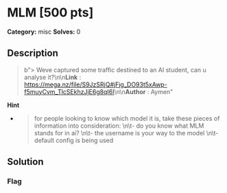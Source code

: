 # MLM [500 pts]

**Category:** misc
**Solves:** 0

## Description
>b"> Weve captured some traffic destined to an AI student, can u analyse it?\n\n**Link** : <https://mega.nz/file/S9JzSRjQ#jFjg_DO93t5xAwp-f5muyCvm_TlcSEkhzJjE6g8qI6I>\n\n**Author** : Aymen"

**Hint**
* > for people looking to know which model it is, take these pieces of information into consideration:   \n\t- do you know what MLM stands for in ai?  \n\t-  the username is your way to the model  \n\t- default config is being used  

## Solution

### Flag

